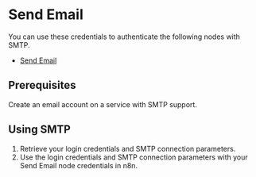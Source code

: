 # Send Email

You can use these credentials to authenticate the following nodes with SMTP.

- [Send Email](/integrations/builtin/core-nodes/n8n-nodes-base.sendEmail/)

## Prerequisites

Create an email account on a service with SMTP support. 

## Using SMTP

1. Retrieve your login credentials and SMTP connection parameters.
2. Use the login credentials and SMTP connection parameters with your Send Email node credentials in n8n.
